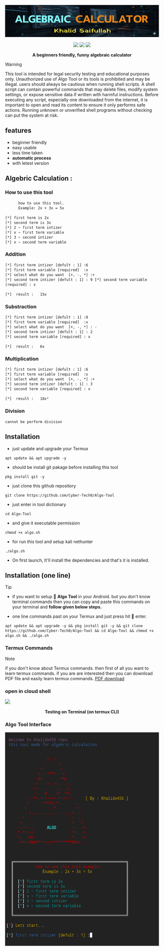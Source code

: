 <img src="assets/banner_image.jpg" height="105px" width="800px"/>

<p align="center">
  <img src="https://img.shields.io/badge/author-Khalidx456-blue" />
  <img src="https://img.shields.io/badge/language-shell-green" />
  <img src="https://img.shields.io/badge/tool-Algo Tool-red" />

</p>
<p align="center"><b>A beginners friendly, funny algebraic calculator</b></p>


> [!Warning]
> This tool is intended for legal security testing and educational purposes only. Unauthorized use of Algo Tool or its tools is prohibited and may be illegal. users should always be cautious when running shell scripts. A shell script can contain powerful commands that may delete files, modify system settings, or expose sensitive data if written with harmful instructions. Before executing any script, especially one downloaded from the internet, it is important to open and read its content to ensure it only performs safe actions. Running unknown or unverified shell programs without checking can put the system at risk.



## features 
- beginner friendly
- easy usable
- less time taken
- **automatic process**
- with letest version

## Algebric Calculation :
### How to use this tool 
```
      how to use this tool.
      Example: 2x + 3x = 5x

[*] first term is 2x
[*] second term is 3x
[*] 2 ~ first term intizer
[*] x ~ first term variable
[*] 3 ~ second intizer
[*] x ~ second term variable
```

### Addition
```
[*] first term intizer [defult : 1] :6
[*] first term variable [required]  :x
[*] select what do you want  [+, -, *] :+
[*] second term intizer [defult : 1] : 9 [*] second term variable [required] : x

[*]  result :   15x
```
### Substraction 
```
[*] first term intizer [defult : 1] :8
[*] first term variable [required]  :x
[*] select what do you want  [+, -, *] : -
[*] second term intizer [defult : 1] : 2
[*] second term variable [required] : x

[*]  result :   6x
```
### Multiplication 
```
[*] first term intizer [defult : 1] :6
[*] first term variable [required]  :x
[*] select what do you want  [+, -, *] :+
[*] second term intizer [defult : 1] : 3
[*] second term variable [required] : x

[*]  result :   18x²
```
### Division 
```
cannot be perform division 
```

## Installation 
- just update and upgrade your Termux
```
apt update && apt upgrade -y
```
- should be install git pakage before installing this tool
```
pkg install git -y
```
- just clone this github repository 
```
git clone https://github.com/Cyber-Tech0/Algo-Tool
```
- just enter in tool dictionary 
```
cd Algo-Tool
```
- and give it executable permission
```
chmod +x algo.sh
```
- for run this tool and setup kali nethunter
```
./algo.sh
```
- On first launch, It'll install the dependencies and that's it is installed.

## Installation (one line)
> [!Tip]
> - if you want to setup 📐 **Algo Tool** in your Android. but you don't know terminal commands then you can copy and paste this commands on your terminal and **follow given below steps.**

- one line commands past on your Termux and just press hit 🎯 enter.

```
apt update && apt upgrade -y && pkg install git -y && git clone https://github.com/Cyber-Tech0/Algo-Tool && cd Algo-Tool && chmod +x algo.sh && ./algo.sh
```

### Termux Commands
> [!NOTE]
> if you don't know about Termux commands. then first of all you want to learn termux commands. if you are are interested then you can download PDF file and easily learn termux commands. [PDF download](https://drive.google.com/file/d/1kYllkvP2s27dxKE5QCRPkA3hNc5kGS1l/view?usp=drivesdk)


### open in cloud shell
<a href="https://shell.cloud.google.com/cloudshell/open?cloudshell_git_repo=https://github.com/Cyber-Tech0/Algo-Tool.git&tutorial=README.md" target="_blank"><img src="https://gstatic.com/cloudssh/images/open-btn.svg"></a>

<p></p>

<p align="center"><b>Testing on Terminal (on termux CLI)</b></p>

### Algo Tool Interface
<img height="700px" width="600px" src="assets/user_interface.png"></img>

<p></p>
